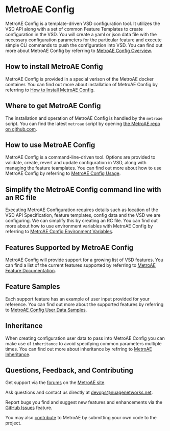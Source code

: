 # MetroAE Config

MetroAE Config is a template-driven VSD configuration tool. It utilizes the VSD API along with a set of common Feature Templates to create configuration in the VSD. You will create a yaml or json data file with the necessary configuration parameters for the particular feature and execute simple CLI commands to push the configuration into VSD. You can find out more about MetroAE Config by referring to [MetroAE Config Overview](CONFIG_OVERVIEW.md).

## How to install MetroAE Config

MetroAE Config is provided in a special verison of the MetroAE docker container. You can find out more about installation of MetroAE Config by referring to [How to Install MetroAE Config](CONFIG_INSTALLATION.md).  

## Where to get MetroAE Config

The installation and operation of MetroAE Config is handled by the `metroae` script. You can find the latest `metroae` script by opening [the MetroAE repo on github.com](https://github.com/nuagenetworks/nuage-metroae/metroae).  

## How to use MetroAE Config

MetroAE Config is a command-line-driven tool. Options are provided to validate, create, revert and update configuration in VSD, along with managing the feature teamplates. You can find out more about how to use MetroAE Config by referring to [MetroAE Config Usage](CONFIG_USAGE.md).

## Simplify the MetroAE Config command line with an RC file

Executing MetroAE Configuration requires details such as location of the VSD API Specification, feature templates, config data and the VSD we are configuring. We can simplify this by creating an RC file. You can find out more about how to use environment variables with MetroAE Config by referring to [MetroAE Config Environment Variables](CONFIG_ENV_VARIABLES.md).  

## Features Supported by MetroAE Config

MetroAE Config will provide support for a growing list of VSD features. You can find a list of the current features supported by referring to [MetroAE Feature Documentation](../standard-templates/documentation/README.md).

## Feature Samples

Each support feature has an example of user input provided for your reference. You can find out more about the supported features by referring to [MetroAE Config User Data Samples](../standard-templates/examples).

## Inheritance

When creating configuration user data to pass into MetroAE Config you can make use of `inheritance` to avoid specifying common parameters multiple times. You can find out more about inheritance by refrring to [MetroAE Inheritance](config-inheritance.md).

## Questions, Feedback, and Contributing

Get support via the [forums](https://devops.nuagenetworks.net/forum/) on the [MetroAE site](https://devops.nuagenetworks.net/).

Ask questions and contact us directly at [devops@nuagenetworks.net](mailto:devops@nuagenetworks.net "send email to nuage-metro project").

Report bugs you find and suggest new features and enhancements via the [GitHub Issues](https://github.com/nuagenetworks/nuage-metroae/issues "nuage-metroae issues") feature.

You may also [contribute](CONTRIBUTING.md) to MetroAE by submitting your own code to the project.
